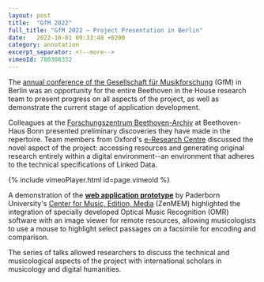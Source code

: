```yaml
---
layout: post
title:  "GfM 2022"
full_title: "GfM 2022 — Project Presentation in Berlin"
date:   2022-10-01 09:33:48 +0200
category: annotation
excerpt_separator: <!--more-->
vimeoId: 780308332
---
```


The [annual conference of the Gesellschaft für Musikforschung](https://www.musikundmedien.hu-berlin.de/de/musikwissenschaft/gfm2022) (GfM) in Berlin was an opportunity for the entire Beethoven in the House research team to present progress on all aspects of the project, as well as demonstrate the current stage of application development.
<!--more-->
Colleagues at the [Forschungszentrum Beethoven-Archiv](https://www.beethoven.de/en/studies#beethoven-archiv) at Beethoven-Haus Bonn presented preliminary discoveries they have made in the repertoire. Team members from Oxford's [e-Research Centre](https://oerc.ox.ac.uk/) discussed the novel aspect of the project: accessing resources and generating original research entirely within a digital environment--an environment that adheres to the technical specifications of Linked Data.

<!-- ![Screencast of annotator prototype](/assets/video/Screencast1.mp4){:height="300px" width?"500px"} -->

{% include vimeoPlayer.html id=page.vimeoId %}

A demonstration of the __[web application prototype](https://tool.domestic-beethoven.eu/)__ by Paderborn University's [Center for Music, Edition, Media](https://zenmem.de/) (ZenMEM) highlighted the integration of specially developed Optical Music Recognition (OMR) software with an image viewer for remote resources, allowing musicologists to use a mouse to highlight select passages on a facsimile for encoding and comparison.

The series of talks allowed researchers to discuss the technical and musicological aspects of the project with international scholars in musicology and digital humanities.
